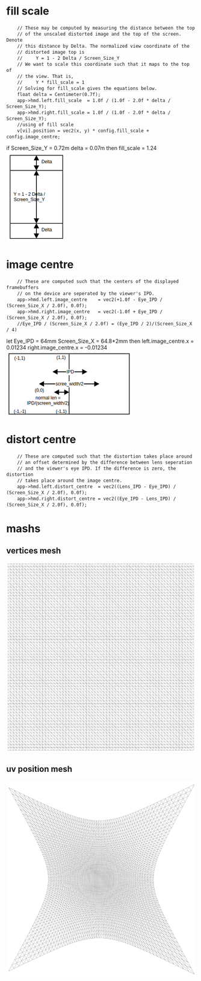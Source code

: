 # fill scale
```
    // These may be computed by measuring the distance between the top
    // of the unscaled distorted image and the top of the screen. Denote
    // this distance by Delta. The normalized view coordinate of the
    // distorted image top is
    //     Y = 1 - 2 Delta / Screen_Size_Y
    // We want to scale this coordinate such that it maps to the top of
    // the view. That is,
    //     Y * fill_scale = 1
    // Solving for fill_scale gives the equations below.
    float delta = Centimeter(0.7f);
    app->hmd.left.fill_scale  = 1.0f / (1.0f - 2.0f * delta / Screen_Size_Y);
    app->hmd.right.fill_scale = 1.0f / (1.0f - 2.0f * delta / Screen_Size_Y);
    //using of fill scale
    v[vi].position = vec2(x, y) * config.fill_scale + config.image_centre;
```
if Screen_Size_Y = 0.72m delta = 0.07m then fill_scale = 1.24
![fill scale](img/FillScale.png)
# image centre
```
    // These are computed such that the centers of the displayed framebuffers
    // on the device are seperated by the viewer's IPD.
    app->hmd.left.image_centre    = vec2(+1.0f - Eye_IPD / (Screen_Size_X / 2.0f), 0.0f);
    app->hmd.right.image_centre   = vec2(-1.0f + Eye_IPD / (Screen_Size_X / 2.0f), 0.0f);
    //Eye_IPD / (Screen_Size_X / 2.0f) = (Eye_IPD / 2)/(Screen_Size_X / 4)
```
let Eye_IPD = 64mm Screen_Size_X = 64.8*2mm then 
left.image_centre.x = 0.01234
right.image_centre.x = -0.01234
![image_centre](img/ImageCenter.png)
# distort centre
```
    // These are computed such that the distortion takes place around
    // an offset determined by the difference between lens seperation
    // and the viewer's eye IPD. If the difference is zero, the distortion
    // takes place around the image centre.
    app->hmd.left.distort_centre  = vec2((Lens_IPD - Eye_IPD) / (Screen_Size_X / 2.0f), 0.0f);
    app->hmd.right.distort_centre = vec2((Eye_IPD - Lens_IPD) / (Screen_Size_X / 2.0f), 0.0f);
```

# mashs
## vertices mesh
![vertices positions](img/vertices_mesh.png)
## uv position mesh
![uv positioins](img/uvmash.png)